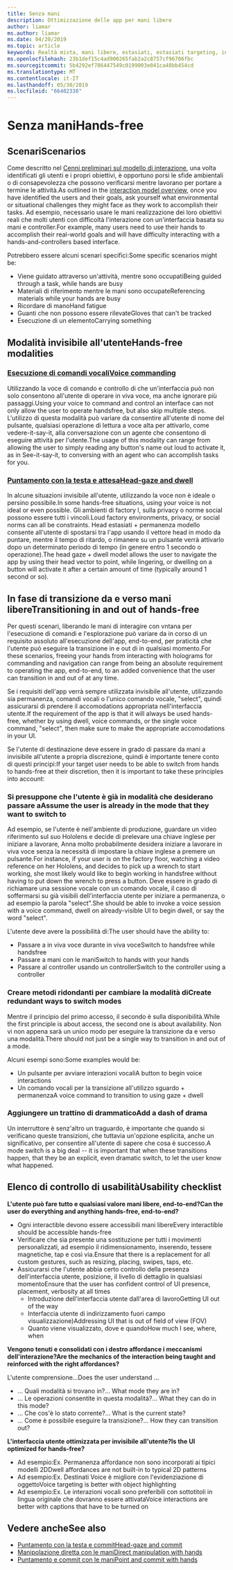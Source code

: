 ```yaml
---
title: Senza mani
description: Ottimizzazione delle app per mani libere
author: liamar
ms.author: liamar
ms.date: 04/20/2019
ms.topic: article
keywords: Realtà mista, mani libere, estasiati, estasiati targeting, interazione, progettazione
ms.openlocfilehash: 23b1def15c4ad900265fab2a2c8757cf96706fbc
ms.sourcegitcommit: 5b4292ef786447549c0199003e041ca48bb454cd
ms.translationtype: MT
ms.contentlocale: it-IT
ms.lasthandoff: 05/30/2019
ms.locfileid: "66402338"
---
```

# <a name="hands-free"></a><span data-ttu-id="9a1e6-104">Senza mani</span><span class="sxs-lookup"><span data-stu-id="9a1e6-104">Hands-free</span></span>



## <a name="scenarios"></a><span data-ttu-id="9a1e6-105">Scenari</span><span class="sxs-lookup"><span data-stu-id="9a1e6-105">Scenarios</span></span>

<span data-ttu-id="9a1e6-106">Come descritto nel [Cenni preliminari sul modello di interazione](interaction-fundamentals.md), una volta identificati gli utenti e i propri obiettivi, è opportuno porsi le sfide ambientali o di consapevolezza che possono verificarsi mentre lavorano per portare a termine le attività.</span><span class="sxs-lookup"><span data-stu-id="9a1e6-106">As outlined in the [interaction model overview](interaction-fundamentals.md), once you have identified the users and their goals, ask yourself what environmental or situational challenges they might face as they work to accomplish their tasks.</span></span> <span data-ttu-id="9a1e6-107">Ad esempio, necessario usare le mani realizzazione dei loro obiettivi reali che molti utenti con difficoltà l'interazione con un'interfaccia basata su mani e controller.</span><span class="sxs-lookup"><span data-stu-id="9a1e6-107">For example, many users need to use their hands to accomplish their real-world goals and will have difficulty interacting with a hands-and-controllers based interface.</span></span> 

<span data-ttu-id="9a1e6-108">Potrebbero essere alcuni scenari specifici:</span><span class="sxs-lookup"><span data-stu-id="9a1e6-108">Some specific scenarios might be:</span></span> 
* <span data-ttu-id="9a1e6-109">Viene guidato attraverso un'attività, mentre sono occupati</span><span class="sxs-lookup"><span data-stu-id="9a1e6-109">Being guided through a task, while hands are busy</span></span>
* <span data-ttu-id="9a1e6-110">Materiali di riferimento mentre le mani sono occupate</span><span class="sxs-lookup"><span data-stu-id="9a1e6-110">Referencing materials while your hands are busy</span></span>
* <span data-ttu-id="9a1e6-111">Ricordare di mano</span><span class="sxs-lookup"><span data-stu-id="9a1e6-111">Hand fatigue</span></span>
* <span data-ttu-id="9a1e6-112">Guanti che non possono essere rilevate</span><span class="sxs-lookup"><span data-stu-id="9a1e6-112">Gloves that can't be tracked</span></span>
* <span data-ttu-id="9a1e6-113">Esecuzione di un elemento</span><span class="sxs-lookup"><span data-stu-id="9a1e6-113">Carrying something</span></span>


## <a name="hands-free-modalities"></a><span data-ttu-id="9a1e6-114">Modalità invisibile all'utente</span><span class="sxs-lookup"><span data-stu-id="9a1e6-114">Hands-free modalities</span></span>

### <a name="voice-commandingvoice-designmd"></a>[<span data-ttu-id="9a1e6-115">Esecuzione di comandi vocali</span><span class="sxs-lookup"><span data-stu-id="9a1e6-115">Voice commanding</span></span>](voice-design.md)

<span data-ttu-id="9a1e6-116">Utilizzando la voce di comando e controllo di che un'interfaccia può non solo consentono all'utente di operare in viva voce, ma anche ignorare più passaggi.</span><span class="sxs-lookup"><span data-stu-id="9a1e6-116">Using your voice to command and control an interface can not only allow the user to operate handsfree, but also skip multiple steps.</span></span> <span data-ttu-id="9a1e6-117">L'utilizzo di questa modalità può variare da consentire all'utente di nome del pulsante, qualsiasi operazione di lettura a voce alta per attivarlo, come vedere-it-say-it, alla conversazione con un agente che consentono di eseguire attività per l'utente.</span><span class="sxs-lookup"><span data-stu-id="9a1e6-117">The usage of this modality can range from allowing the user to simply reading any button's name out loud to activate it, as in See-it-say-it, to conversing with an agent who can accomplish tasks for you.</span></span>



### <a name="head-gaze-and-dwellgaze-and-dwellmd"></a>[<span data-ttu-id="9a1e6-118">Puntamento con la testa e attesa</span><span class="sxs-lookup"><span data-stu-id="9a1e6-118">Head-gaze and dwell</span></span>](gaze-and-dwell.md)

<span data-ttu-id="9a1e6-119">In alcune situazioni invisibile all'utente, utilizzando la voce non è ideale o persino possibile.</span><span class="sxs-lookup"><span data-stu-id="9a1e6-119">In some hands-free situations, using your voice is not ideal or even possible.</span></span> <span data-ttu-id="9a1e6-120">Gli ambienti di factory l, sulla privacy o norme social possono essere tutti i vincoli.</span><span class="sxs-lookup"><span data-stu-id="9a1e6-120">Loud factory environments, privacy, or social norms can all be constraints.</span></span> <span data-ttu-id="9a1e6-121">Head estasiati + permanenza modello consente all'utente di spostarsi tra l'app usando il vettore head in modo da puntare, mentre il tempo di ritardo, o rimanere su un pulsante verrà attivarlo dopo un determinato periodo di tempo (in genere entro 1 secondo o operazione).</span><span class="sxs-lookup"><span data-stu-id="9a1e6-121">The head gaze + dwell model allows the user to navigate the app by using their head vector to point, while lingering, or dwelling on a button will activate it after a certain amount of time (typically around 1 second or so).</span></span> 


## <a name="transitioning-in-and-out-of-hands-free"></a><span data-ttu-id="9a1e6-122">In fase di transizione da e verso mani libere</span><span class="sxs-lookup"><span data-stu-id="9a1e6-122">Transitioning in and out of hands-free</span></span>

<span data-ttu-id="9a1e6-123">Per questi scenari, liberando le mani di interagire con vntana per l'esecuzione di comandi e l'esplorazione può variare da in corso di un requisito assoluto all'esecuzione dell'app, end-to-end, per praticità che l'utente può eseguire la transizione in e out di in qualsiasi momento.</span><span class="sxs-lookup"><span data-stu-id="9a1e6-123">For these scenarios, freeing your hands from interacting with holograms for commanding and navigation can range from being an absolute requirement to operating the app, end-to-end, to an added convenience that the user can transition in and out of at any time.</span></span> 

<span data-ttu-id="9a1e6-124">Se i requisiti dell'app verrà sempre utilizzata invisibile all'utente, utilizzando sia permanenza, comandi vocali o l'unico comando vocale, "select", quindi assicurarsi di prendere il accomodations appropriata nell'interfaccia utente.</span><span class="sxs-lookup"><span data-stu-id="9a1e6-124">If the requirement of the app is that it will always be used hands-free, whether by using dwell, voice commands, or the single voice command, "select", then make sure to make the appropriate accomodations in your UI.</span></span> 

<span data-ttu-id="9a1e6-125">Se l'utente di destinazione deve essere in grado di passare da mani a invisibile all'utente a propria discrezione, quindi è importante tenere conto di questi principi:</span><span class="sxs-lookup"><span data-stu-id="9a1e6-125">If your target user needs to be able to switch from hands to hands-free at their discretion, then it is important to take these principles into account:</span></span>

### <a name="assume-the-user-is-already-in-the-mode-that-they-want-to-switch-to"></a><span data-ttu-id="9a1e6-126">Si presuppone che l'utente è già in modalità che desiderano passare a</span><span class="sxs-lookup"><span data-stu-id="9a1e6-126">Assume the user is already in the mode that they want to switch to</span></span>
<span data-ttu-id="9a1e6-127">Ad esempio, se l'utente è nell'ambiente di produzione, guardare un video riferimento sul suo Hololens e decide di prelevare una chiave inglese per iniziare a lavorare, Anna molto probabilmente desidera iniziare a lavorare in viva voce senza la necessità di impostare la chiave inglese a premere un pulsante.</span><span class="sxs-lookup"><span data-stu-id="9a1e6-127">For instance, if your user is on the factory floor, watching a video reference on her Hololens, and decides to pick up a wrench to start working, she most likely would like to begin working in handsfree without having to put down the wrench to press a button.</span></span> <span data-ttu-id="9a1e6-128">Deve essere in grado di richiamare una sessione vocale con un comando vocale, il caso di soffermarsi su già visibili dell'interfaccia utente per iniziare a permanenza, o ad esempio la parola "select".</span><span class="sxs-lookup"><span data-stu-id="9a1e6-128">She should be able to invoke a voice session with a voice command, dwell on already-visible UI to begin dwell, or say the word "select".</span></span>

<span data-ttu-id="9a1e6-129">L'utente deve avere la possibilità di:</span><span class="sxs-lookup"><span data-stu-id="9a1e6-129">The user should have the ability to:</span></span> 
* <span data-ttu-id="9a1e6-130">Passare a in viva voce durante in viva voce</span><span class="sxs-lookup"><span data-stu-id="9a1e6-130">Switch to handsfree while handsfree</span></span>
* <span data-ttu-id="9a1e6-131">Passare a mani con le mani</span><span class="sxs-lookup"><span data-stu-id="9a1e6-131">Switch to hands with your hands</span></span>
* <span data-ttu-id="9a1e6-132">Passare al controller usando un controller</span><span class="sxs-lookup"><span data-stu-id="9a1e6-132">Switch to the controller using a controller</span></span> 

### <a name="create-redundant-ways-to-switch-modes"></a><span data-ttu-id="9a1e6-133">Creare metodi ridondanti per cambiare la modalità di</span><span class="sxs-lookup"><span data-stu-id="9a1e6-133">Create redundant ways to switch modes</span></span>
<span data-ttu-id="9a1e6-134">Mentre il principio del primo accesso, il secondo è sulla disponibilità.</span><span class="sxs-lookup"><span data-stu-id="9a1e6-134">While the first principle is about access, the second one is about availability.</span></span> <span data-ttu-id="9a1e6-135">Non vi non appena sarà un unico modo per eseguire la transizione da e verso una modalità.</span><span class="sxs-lookup"><span data-stu-id="9a1e6-135">There should not just be a single way to transition in and out of a mode.</span></span> 

<span data-ttu-id="9a1e6-136">Alcuni esempi sono:</span><span class="sxs-lookup"><span data-stu-id="9a1e6-136">Some examples would be:</span></span> 
* <span data-ttu-id="9a1e6-137">Un pulsante per avviare interazioni vocali</span><span class="sxs-lookup"><span data-stu-id="9a1e6-137">A button to begin voice interactions</span></span>
* <span data-ttu-id="9a1e6-138">Un comando vocali per la transizione all'utilizzo sguardo + permanenza</span><span class="sxs-lookup"><span data-stu-id="9a1e6-138">A voice command to transition to using gaze + dwell</span></span>

### <a name="add-a-dash-of-drama"></a><span data-ttu-id="9a1e6-139">Aggiungere un trattino di drammatico</span><span class="sxs-lookup"><span data-stu-id="9a1e6-139">Add a dash of drama</span></span>
<span data-ttu-id="9a1e6-140">Un interruttore è senz'altro un traguardo, è importante che quando si verificano queste transizioni, che tuttavia un'opzione esplicita, anche un significativo, per consentire all'utente di sapere che cosa è successo.</span><span class="sxs-lookup"><span data-stu-id="9a1e6-140">A mode switch is a big deal -- it is important that when these transitions happen, that they be an explicit, even dramatic switch, to let the user know what happened.</span></span> 


## <a name="usability-checklist"></a><span data-ttu-id="9a1e6-141">Elenco di controllo di usabilità</span><span class="sxs-lookup"><span data-stu-id="9a1e6-141">Usability checklist</span></span>

<span data-ttu-id="9a1e6-142">**L'utente può fare tutto e qualsiasi valore mani libere, end-to-end?**</span><span class="sxs-lookup"><span data-stu-id="9a1e6-142">**Can the user do everything and anything hands-free, end-to-end?**</span></span>
* <span data-ttu-id="9a1e6-143">Ogni interactible devono essere accessibili mani libere</span><span class="sxs-lookup"><span data-stu-id="9a1e6-143">Every interactible should be accessible hands-free</span></span>
* <span data-ttu-id="9a1e6-144">Verificare che sia presente una sostituzione per tutti i movimenti personalizzati, ad esempio il ridimensionamento, inserendo, tessere magnetiche, tap e così via.</span><span class="sxs-lookup"><span data-stu-id="9a1e6-144">Ensure that there is a replacement for all custom gestures, such as resizing, placing, swipes, taps, etc.</span></span>
* <span data-ttu-id="9a1e6-145">Assicurarsi che l'utente abbia certo controllo della presenza dell'interfaccia utente, posizione, il livello di dettaglio in qualsiasi momento</span><span class="sxs-lookup"><span data-stu-id="9a1e6-145">Ensure that the user has confident control of UI presence, placement, verbosity at all times</span></span>
    * <span data-ttu-id="9a1e6-146">Introduzione dell'interfaccia utente dall'area di lavoro</span><span class="sxs-lookup"><span data-stu-id="9a1e6-146">Getting UI out of the way</span></span>
    * <span data-ttu-id="9a1e6-147">Interfaccia utente di indirizzamento fuori campo visualizzazione)</span><span class="sxs-lookup"><span data-stu-id="9a1e6-147">Addressing UI that is out of field of view (FOV)</span></span>
    * <span data-ttu-id="9a1e6-148">Quanto viene visualizzato, dove e quando</span><span class="sxs-lookup"><span data-stu-id="9a1e6-148">How much I see, where, when</span></span>

<span data-ttu-id="9a1e6-149">**Vengono tenuti e consolidati con i destro affordance i meccanismi dell'interazione?**</span><span class="sxs-lookup"><span data-stu-id="9a1e6-149">**Are the mechanics of the interaction being taught and reinforced with the right affordances?**</span></span>

<span data-ttu-id="9a1e6-150">L'utente comprensione...</span><span class="sxs-lookup"><span data-stu-id="9a1e6-150">Does the user understand ...</span></span>
* <span data-ttu-id="9a1e6-151">... Quali modalità si trovano in?</span><span class="sxs-lookup"><span data-stu-id="9a1e6-151">... What mode they are in?</span></span>
* <span data-ttu-id="9a1e6-152">... Le operazioni consentite in questa modalità?</span><span class="sxs-lookup"><span data-stu-id="9a1e6-152">... What they can do in this mode?</span></span>
* <span data-ttu-id="9a1e6-153">... Che cos'è lo stato corrente?</span><span class="sxs-lookup"><span data-stu-id="9a1e6-153">... What is the current state?</span></span>
* <span data-ttu-id="9a1e6-154">... Come è possibile eseguire la transizione?</span><span class="sxs-lookup"><span data-stu-id="9a1e6-154">... How they can transition out?</span></span>
    
<span data-ttu-id="9a1e6-155">**L'interfaccia utente ottimizzata per invisibile all'utente?**</span><span class="sxs-lookup"><span data-stu-id="9a1e6-155">**Is the UI optimized for hands-free?**</span></span>   

* <span data-ttu-id="9a1e6-156">Ad esempio:</span><span class="sxs-lookup"><span data-stu-id="9a1e6-156">Ex.</span></span> <span data-ttu-id="9a1e6-157">Permanenza affordance non sono incorporati ai tipici modelli 2D</span><span class="sxs-lookup"><span data-stu-id="9a1e6-157">Dwell affordances are not built-in to typical 2D patterns</span></span>
* <span data-ttu-id="9a1e6-158">Ad esempio:</span><span class="sxs-lookup"><span data-stu-id="9a1e6-158">Ex.</span></span> <span data-ttu-id="9a1e6-159">Destinati Voice è migliore con l'evidenziazione di oggetto</span><span class="sxs-lookup"><span data-stu-id="9a1e6-159">Voice targeting is better with object highlighting</span></span>
* <span data-ttu-id="9a1e6-160">Ad esempio:</span><span class="sxs-lookup"><span data-stu-id="9a1e6-160">Ex.</span></span> <span data-ttu-id="9a1e6-161">Le interazioni vocali sono preferibili con sottotitoli in lingua originale che dovranno essere attivata</span><span class="sxs-lookup"><span data-stu-id="9a1e6-161">Voice interactions are better with captions that have to be turned on</span></span>


## <a name="see-also"></a><span data-ttu-id="9a1e6-162">Vedere anche</span><span class="sxs-lookup"><span data-stu-id="9a1e6-162">See also</span></span>
* [<span data-ttu-id="9a1e6-163">Puntamento con la testa e commit</span><span class="sxs-lookup"><span data-stu-id="9a1e6-163">Head-gaze and commit</span></span>](gaze-and-commit.md)
* [<span data-ttu-id="9a1e6-164">Manipolazione diretta con le mani</span><span class="sxs-lookup"><span data-stu-id="9a1e6-164">Direct manipulation with hands</span></span>](direct-manipulation.md)
* [<span data-ttu-id="9a1e6-165">Puntamento e commit con le mani</span><span class="sxs-lookup"><span data-stu-id="9a1e6-165">Point and commit with hands</span></span>](point-and-commit.md)
